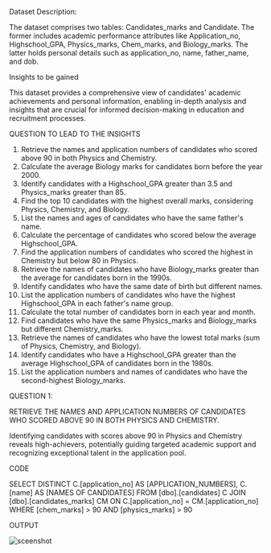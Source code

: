 Dataset Description:

The dataset comprises two tables: Candidates_marks and Candidate. The former includes academic performance attributes like Application_no, Highschool_GPA, Physics_marks, Chem_marks, and Biology_marks. The latter holds personal details such as application_no, name, father_name, and dob. 

Insights to be gained

This dataset provides a comprehensive view of candidates' academic achievements and personal information, enabling in-depth analysis and insights that are crucial for informed decision-making in education and recruitment processes.


QUESTION TO LEAD TO THE INSIGHTS

1. Retrieve the names and application numbers of candidates who scored above 90 in both Physics and Chemistry.
2. Calculate the average Biology marks for candidates born before the year 2000.
3. Identify candidates with a Highschool_GPA greater than 3.5 and Physics_marks greater than 85.
4. Find the top 10 candidates with the highest overall marks, considering Physics, Chemistry, and Biology.
5. List the names and ages of candidates who have the same father's name.
6. Calculate the percentage of candidates who scored below the average Highschool_GPA.
7. Find the application numbers of candidates who scored the highest in Chemistry but below 80 in Physics.
8. Retrieve the names of candidates who have Biology_marks greater than the average for candidates born in the 1990s.
9. Identify candidates who have the same date of birth but different names.
10. List the application numbers of candidates who have the highest Highschool_GPA in each father's name group.
11. Calculate the total number of candidates born in each year and month.
12. Find candidates who have the same Physics_marks and Biology_marks but different Chemistry_marks.
13. Retrieve the names of candidates who have the lowest total marks (sum of Physics, Chemistry, and Biology).
14. Identify candidates who have a Highschool_GPA greater than the average Highschool_GPA of candidates born in the 1980s.
15. List the application numbers and names of candidates who have the second-highest Biology_marks.


QUESTION 1:

RETRIEVE THE NAMES AND APPLICATION NUMBERS OF CANDIDATES WHO SCORED ABOVE 90 IN BOTH PHYSICS AND CHEMISTRY.

Identifying candidates with scores above 90 in Physics and Chemistry reveals high-achievers, potentially guiding targeted academic support and recognizing exceptional talent in the application pool.

CODE

SELECT DISTINCT C.[application_no] AS [APPLICATION_NUMBERS], C.[name] AS [NAMES OF CANDIDATES]
FROM [dbo].[candidates] C JOIN [dbo].[candidates_marks] CM  ON C.[application_no] = CM.[application_no] WHERE [chem_marks] > 90 AND [physics_marks] > 90

OUTPUT 

![sceenshot](image/1.png)
